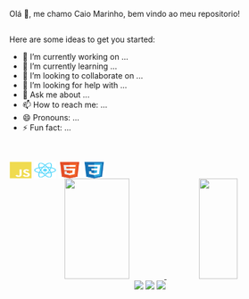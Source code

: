 Olá 👋, me chamo Caio Marinho, bem vindo ao meu repositorio!
##
Here are some ideas to get you started:

- 🔭 I’m currently working on ...
- 🌱 I’m currently learning ...
- 👯 I’m looking to collaborate on ...
- 🤔 I’m looking for help with ...
- 💬 Ask me about ...
- 📫 How to reach me: ...
- 😄 Pronouns: ...
- ⚡ Fun fact: ...

##

<div style="display: inline_block"><br>
  <img align="center" alt="language-image" height="30" width="40" src="https://raw.githubusercontent.com/devicons/devicon/master/icons/javascript/javascript-plain.svg">
  <img align="center" alt="language-image" height="30" width="40" src="https://raw.githubusercontent.com/devicons/devicon/master/icons/react/react-original.svg">
  <img align="center" alt="language-image" height="30" width="40" src="https://raw.githubusercontent.com/devicons/devicon/master/icons/html5/html5-original.svg">
  <img align="center"alt="language-image" height="30" width="40" src="https://raw.githubusercontent.com/devicons/devicon/master/icons/css3/css3-original.svg">

</div>

<div align="center">
  <a href="https://github.com/CaioMarinho2">
  <img height="180em" width="48%" src="https://github-readme-stats.vercel.app/api?username=CaioMarinho2&show_icons=true&theme=tokyonight&include_all_commits=true&count_private=true&hide=stars,issues"/>
  <img height="180em" width="37%" src="https://github-readme-stats.vercel.app/api/top-langs/?username=CaioMarinho2&layout=compact&langs_count=7&theme=tokyonight"/>
</div>
<div align="center"> 
   <a href="https://www.linkedin.com/in/caio-marinho-dos-reis/" target="_blank"><img src="https://img.shields.io/badge/-LinkedIn-%230077B5?style=for-the-badge&logo=linkedin&logoColor=white" target="_blank"></a> 
 <a href = "mailto:caiomarinhoreis@gmail.com"><img src="https://img.shields.io/badge/-Gmail-%23333?style=for-the-badge&logo=gmail&logoColor=white" target="_blank"></a>
  <a href = "https://api.whatsapp.com/send?phone=+55+21991807396&text=Ol%C3%A1%2C%20venho%20por%20meio%20do%20seu%20Git%C3%B3Hub%20%2C%20gostaria%20de%20conhecer%20melhor%20seus%20servi%C3%A7os"><img src="https://img.shields.io/badge/WhatsApp-25D366?style=for-the-badge&logo=whatsapp&logoColor=white" target="_blank"></a>
</div>
